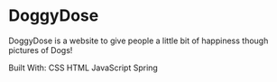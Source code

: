 # DoggyDose
DoggyDose is a website to give people a little bit of happiness though pictures of Dogs!

Built With:
CSS
HTML
JavaScript
Spring

